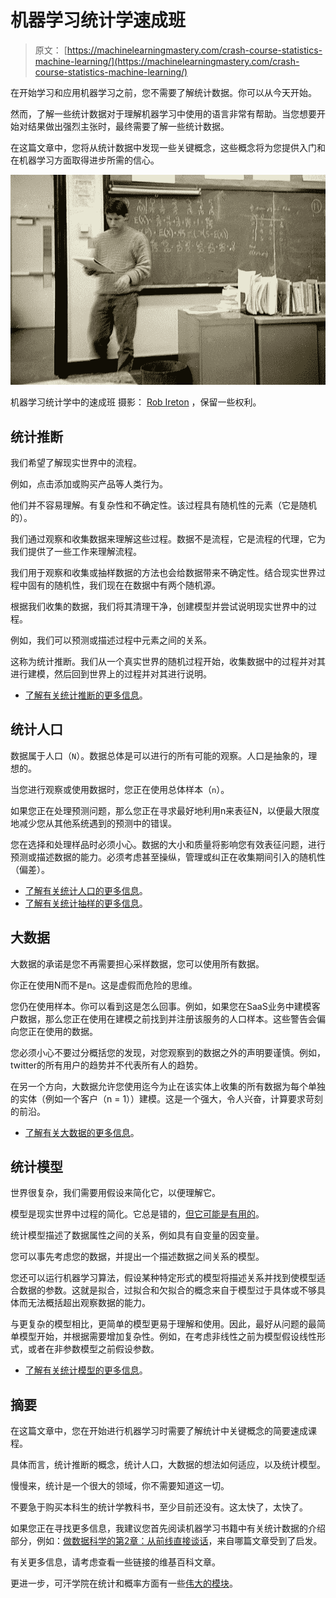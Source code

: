 # 机器学习统计学速成班

> 原文： [https://machinelearningmastery.com/crash-course-statistics-machine-learning/](https://machinelearningmastery.com/crash-course-statistics-machine-learning/)

在开始学习和应用机器学习之前，您不需要了解统计数据。你可以从今天开始。

然而，了解一些统计数据对于理解机器学习中使用的语言非常有帮助。当您想要开始对结果做出强烈主张时，最终需要了解一些统计数据。

在这篇文章中，您将从统计数据中发现一些关键概念，这些概念将为您提供入门和在机器学习方面取得进步所需的信心。

[![crash course in statistics](img/0bdd01fcd212585369be22ce8b0d3c46.jpg)](https://3qeqpr26caki16dnhd19sv6by6v-wpengine.netdna-ssl.com/wp-content/uploads/2014/11/crash-course-in-statistics.jpg)

机器学习统计学中的速成班
摄影： [Rob Ireton](http://www.flickr.com/photos/aoisakana/3292469847) ，保留一些权利。

## 统计推断

我们希望了解现实世界中的流程。

例如，点击添加或购买产品等人类行为。

他们并不容易理解。有复杂性和不确定性。该过程具有随机性的元素（它是随机的）。

我们通过观察和收集数据来理解这些过程。数据不是流程，它是流程的代理，它为我们提供了一些工作来理解流程。

我们用于观察和收集或抽样数据的方法也会给数据带来不确定性。结合现实世界过程中固有的随机性，我们现在在数据中有两个随机源。

根据我们收集的数据，我们将其清理干净，创建模型并尝试说明现实世界中的过程。

例如，我们可以预测或描述过程中元素之间的关系。

这称为统计推断。我们从一个真实世界的随机过程开始，收集数据中的过程并对其进行建模，然后回到世界上的过程并对其进行说明。

*   [了解有关统计推断的更多信息](http://en.wikipedia.org/wiki/Statistical_inference)。

## 统计人口

数据属于人口（`N`）。数据总体是可以进行的所有可能的观察。人口是抽象的，理想的。

当您进行观察或使用数据时，您正在使用总体样本（`n`）。

如果您正在处理预测问题，那么您正在寻求最好地利用n来表征N，以便最大限度地减少您从其他系统遇到的预测中的错误。

您在选择和处理样品时必须小心。数据的大小和质量将影响您有效表征问题，进行预测或描述数据的能力。必须考虑甚至操纵，管理或纠正在收集期间引入的随机性（偏差）。

*   [了解有关统计人口的更多信息](http://en.wikipedia.org/wiki/Statistical_population)。
*   [了解有关统计抽样的更多信息](http://en.wikipedia.org/wiki/Sampling_(statistics))。

## 大数据

大数据的承诺是您不再需要担心采样数据，您可以使用所有数据。

你正在使用N而不是n。这是虚假而危险的思维。

您仍在使用样本。你可以看到这是怎么回事。例如，如果您在SaaS业务中建模客户数据，那么您正在使用在建模之前找到并注册该服务的人口样本。这些警告会偏向您正在使用的数据。

您必须小心不要过分概括您的发现，对您观察到的数据之外的声明要谨慎。例如，twitter的所有用户的趋势并不代表所有人的趋势。

在另一个方向，大数据允许您使用迄今为止在该实体上收集的所有数据为每个单独的实体（例如一个客户（n = 1））建模。这是一个强大，令人兴奋，计算要求苛刻的前沿。

*   [了解有关大数据的更多信息](http://en.wikipedia.org/wiki/Big_data)。

## 统计模型

世界很复杂，我们需要用假设来简化它，以便理解它。

模型是现实世界中过程的简化。它总是错的，[但它可能是有用的](http://en.wikiquote.org/wiki/George_E._P._Box)。

统计模型描述了数据属性之间的关系，例如具有自变量的因变量。

您可以事先考虑您的数据，并提出一个描述数据之间关系的模型。

您还可以运行机器学习算法，假设某种特定形式的模型将描述关系并找到使模型适合数据的参数。这就是拟合，过拟合和欠拟合的概念来自于模型过于具体或不够具体而无法概括超出观察数据的能力。

与更复杂的模型相比，更简单的模型更易于理解和使用。因此，最好从问题的最简单模型开始，并根据需要增加复杂性。例如，在考虑非线性之前为模型假设线性形式，或者在非参数模型之前假设参数。

*   [了解有关统计模型的更多信息](http://en.wikipedia.org/wiki/Statistical_model)。

## 摘要

在这篇文章中，您在开始进行机器学习时需要了解统计中关键概念的简要速成课程。

具体而言，统计推断的概念，统计人口，大数据的想法如何适应，以及统计模型。

慢慢来，统计是一个很大的领域，你不需要知道这一切。

不要急于购买本科生的统计学教科书，至少目前还没有。这太快了，太快了。

如果您正在寻找更多信息，我建议您首先阅读机器学习书籍中有关统计数据的介绍部分，例如：[做数据科学的第2章：从前线直接谈话](http://www.amazon.com/dp/1449358659?tag=inspiredalgor-20)，来自哪篇文章受到了启发。

有关更多信息，请考虑查看一些链接的维基百科文章。

更进一步，可汗学院在统计和概率方面有一些[伟大的模块](https://www.khanacademy.org/math/probability)。